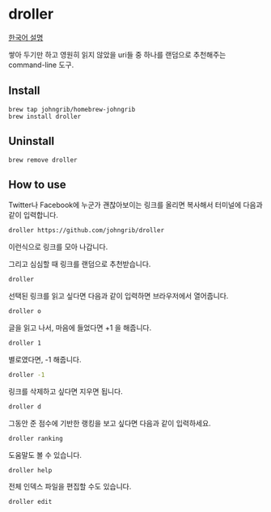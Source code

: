 # droller

[한국어 설명]( README-ko.md )

쌓아 두기만 하고 영원히 읽지 않았을 uri들 중 하나를 랜덤으로 추천해주는 command-line 도구.

## Install

```
brew tap johngrib/homebrew-johngrib
brew install droller
```

## Uninstall

```
brew remove droller
```

## How to use

Twitter나 Facebook에 누군가 괜찮아보이는 링크를 올리면 복사해서 터미널에 다음과 같이 입력합니다.

```sh
droller https://github.com/johngrib/droller
```

이런식으로 링크를 모아 나갑니다.

그리고 심심할 때 링크를 랜덤으로 추천받습니다.

```sh
droller
```

선택된 링크를 읽고 싶다면 다음과 같이 입력하면 브라우저에서 열어줍니다.

```sh
droller o
```

글을 읽고 나서, 마음에 들었다면 +1 을 해줍니다.

```sh
droller 1
```

별로였다면, -1 해줍니다.

```sh
droller -1
```

링크를 삭제하고 싶다면 지우면 됩니다.

```sh
droller d
```

그동안 준 점수에 기반한 랭킹을 보고 싶다면 다음과 같이 입력하세요.

```sh
droller ranking
```

도움말도 볼 수 있습니다.

```sh
droller help
```

전체 인덱스 파일을 편집할 수도 있습니다.

```sh
droller edit
```
